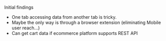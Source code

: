 Initial findings
- One tab accessing data from another tab is tricky.
- Maybe the only way is through a browser extension (eliminating Mobile user reach...)
- Can get cart data if ecommerce platform supports REST API